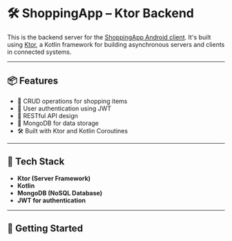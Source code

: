# 🛠️ ShoppingApp – Ktor Backend

This is the backend server for the [ShoppingApp Android client](https://github.com/eaglenguyen/ShoppingApp). It's built using [Ktor](https://ktor.io/), a Kotlin framework for building asynchronous servers and clients in connected systems.

---

## 📦 Features

- 🧾 CRUD operations for shopping items
- 🔐 User authentication using JWT
- 📡 RESTful API design
- 💾 MongoDB for data storage
- 🛠️ Built with Ktor and Kotlin Coroutines

---

## 🧱 Tech Stack

- **Ktor (Server Framework)**
- **Kotlin**
- **MongoDB (NoSQL Database)**
- **JWT for authentication**

---

## 🚀 Getting Started
